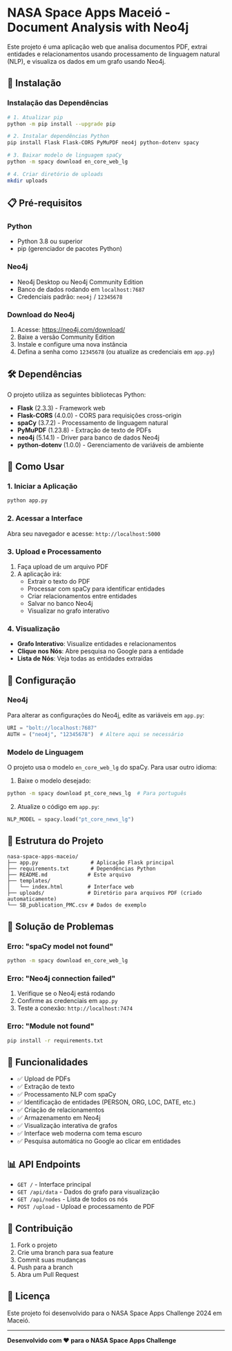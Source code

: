 # NASA Space Apps Maceió - Document Analysis with Neo4j

Este projeto é uma aplicação web que analisa documentos PDF, extrai entidades e relacionamentos usando processamento de linguagem natural (NLP), e visualiza os dados em um grafo usando Neo4j.

## 🚀 Instalação

### Instalação das Dependências
```bash
# 1. Atualizar pip
python -m pip install --upgrade pip

# 2. Instalar dependências Python
pip install Flask Flask-CORS PyMuPDF neo4j python-dotenv spacy

# 3. Baixar modelo de linguagem spaCy
python -m spacy download en_core_web_lg

# 4. Criar diretório de uploads
mkdir uploads
```

## 📋 Pré-requisitos

### Python
- Python 3.8 ou superior
- pip (gerenciador de pacotes Python)

### Neo4j
- Neo4j Desktop ou Neo4j Community Edition
- Banco de dados rodando em `localhost:7687`
- Credenciais padrão: `neo4j` / `12345678`

### Download do Neo4j
1. Acesse: https://neo4j.com/download/
2. Baixe a versão Community Edition
3. Instale e configure uma nova instância
4. Defina a senha como `12345678` (ou atualize as credenciais em `app.py`)

## 🛠️ Dependências

O projeto utiliza as seguintes bibliotecas Python:

- **Flask** (2.3.3) - Framework web
- **Flask-CORS** (4.0.0) - CORS para requisições cross-origin
- **spaCy** (3.7.2) - Processamento de linguagem natural
- **PyMuPDF** (1.23.8) - Extração de texto de PDFs
- **neo4j** (5.14.1) - Driver para banco de dados Neo4j
- **python-dotenv** (1.0.0) - Gerenciamento de variáveis de ambiente

## 🎯 Como Usar

### 1. Iniciar a Aplicação
```bash
python app.py
```

### 2. Acessar a Interface
Abra seu navegador e acesse: `http://localhost:5000`

### 3. Upload e Processamento
1. Faça upload de um arquivo PDF
2. A aplicação irá:
   - Extrair o texto do PDF
   - Processar com spaCy para identificar entidades
   - Criar relacionamentos entre entidades
   - Salvar no banco Neo4j
   - Visualizar no grafo interativo

### 4. Visualização
- **Grafo Interativo**: Visualize entidades e relacionamentos
- **Clique nos Nós**: Abre pesquisa no Google para a entidade
- **Lista de Nós**: Veja todas as entidades extraídas

## 🔧 Configuração

### Neo4j
Para alterar as configurações do Neo4j, edite as variáveis em `app.py`:

```python
URI = "bolt://localhost:7687"
AUTH = ("neo4j", "12345678")  # Altere aqui se necessário
```

### Modelo de Linguagem
O projeto usa o modelo `en_core_web_lg` do spaCy. Para usar outro idioma:

1. Baixe o modelo desejado:
```bash
python -m spacy download pt_core_news_lg  # Para português
```

2. Atualize o código em `app.py`:
```python
NLP_MODEL = spacy.load("pt_core_news_lg")
```

## 📁 Estrutura do Projeto

```
nasa-space-apps-maceio/
├── app.py                 # Aplicação Flask principal
├── requirements.txt       # Dependências Python
├── README.md             # Este arquivo
├── templates/
│   └── index.html        # Interface web
├── uploads/              # Diretório para arquivos PDF (criado automaticamente)
└── SB_publication_PMC.csv # Dados de exemplo
```

## 🐛 Solução de Problemas

### Erro: "spaCy model not found"
```bash
python -m spacy download en_core_web_lg
```

### Erro: "Neo4j connection failed"
1. Verifique se o Neo4j está rodando
2. Confirme as credenciais em `app.py`
3. Teste a conexão: `http://localhost:7474`


### Erro: "Module not found"
```bash
pip install -r requirements.txt
```

## 🚀 Funcionalidades

- ✅ Upload de PDFs
- ✅ Extração de texto
- ✅ Processamento NLP com spaCy
- ✅ Identificação de entidades (PERSON, ORG, LOC, DATE, etc.)
- ✅ Criação de relacionamentos
- ✅ Armazenamento em Neo4j
- ✅ Visualização interativa de grafos
- ✅ Interface web moderna com tema escuro
- ✅ Pesquisa automática no Google ao clicar em entidades

## 📊 API Endpoints

- `GET /` - Interface principal
- `GET /api/data` - Dados do grafo para visualização
- `GET /api/nodes` - Lista de todos os nós
- `POST /upload` - Upload e processamento de PDF

## 🤝 Contribuição

1. Fork o projeto
2. Crie uma branch para sua feature
3. Commit suas mudanças
4. Push para a branch
5. Abra um Pull Request

## 📄 Licença

Este projeto foi desenvolvido para o NASA Space Apps Challenge 2024 em Maceió.

---

**Desenvolvido com ❤️ para o NASA Space Apps Challenge**
